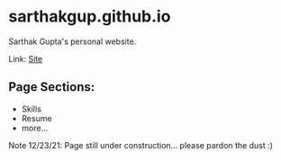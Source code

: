 # sarthakgup.github.io
Sarthak Gupta's personal website.

Link: [Site](https://sarthakgup.github.io/)

## Page Sections:
- Skills
- Resume
- more...



Note 12/23/21: Page still under construction... please pardon the dust :)
